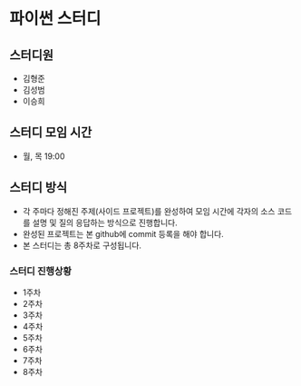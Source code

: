 # 파이썬 스터디
## 스터디원
- 김형준
- 김성범
- 이승희

## 스터디 모임 시간
- 월, 목 19:00

## 스터디 방식
- 각 주마다 정해진 주제(사이드 프로젝트)를 완성하여 모임 시간에 각자의 소스 코드를 설명 및 질의 응답하는 방식으로 진행합니다.
- 완성된 프로젝트는 본 github에 commit 등록을 해야 합니다.
- 본 스터디는 총 8주차로 구성됩니다.

### 스터디 진행상황
- 1주차
- 2주차
- 3주차
- 4주차
- 5주차
- 6주차
- 7주차
- 8주차
